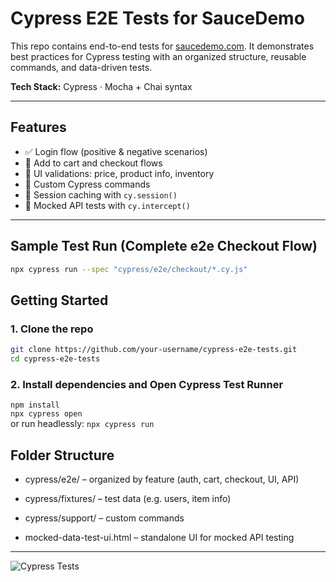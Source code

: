 # Cypress E2E Tests for SauceDemo

This repo contains end-to-end tests for [saucedemo.com](https://www.saucedemo.com).
It demonstrates best practices for Cypress testing with an organized structure, reusable commands, and data-driven tests.

**Tech Stack:** Cypress · Mocha + Chai syntax

---

## Features

- ✅ Login flow (positive & negative scenarios)
- 🛒 Add to cart and checkout flows
- 🧾 UI validations: price, product info, inventory
- 🧪 Custom Cypress commands
- 🔁 Session caching with `cy.session()`
- 🧱 Mocked API tests with `cy.intercept()`

---

## Sample Test Run (Complete e2e Checkout Flow)
```bash
npx cypress run --spec "cypress/e2e/checkout/*.cy.js"
 ```

## Getting Started

### 1. Clone the repo

```bash
git clone https://github.com/your-username/cypress-e2e-tests.git
cd cypress-e2e-tests

```
### 2. Install dependencies and Open Cypress Test Runner

`npm install` <br>
`npx cypress open` <br>
or run headlessly: `npx cypress run`

## Folder Structure

- cypress/e2e/ – organized by feature (auth, cart, checkout, UI, API)

- cypress/fixtures/ – test data (e.g. users, item info)

- cypress/support/ – custom commands

- mocked-data-test-ui.html – standalone UI for mocked API testing

---
![Cypress Tests](https://github.com/Rikaiyah-Winters/cypress-e2e-tests/actions/workflows/cypress.yml/badge.svg)
